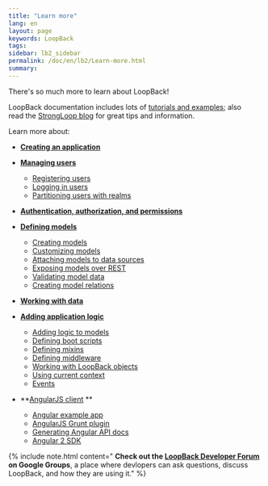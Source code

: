 ```yaml
---
title: "Learn more"
lang: en
layout: page
keywords: LoopBack
tags:
sidebar: lb2_sidebar
permalink: /doc/en/lb2/Learn-more.html
summary:
---
```


There's so much more to learn about LoopBack!  

LoopBack documentation includes lots of [tutorials and examples](/doc/{{page.lang}}/lb2/Tutorials-and-examples); also read the [StrongLoop blog](http://strongloop.com/strongblog/) for great tips and information.


Learn more about:

*   **[Creating an application](/doc/{{page.lang}}/lb2/Creating-an-application)**
*   **[Managing users](/doc/{{page.lang}}/lb2/Managing-users)**
    *   [Registering users](/doc/{{page.lang}}/lb2/Registering-users)
    *   [Logging in users](/doc/{{page.lang}}/lb2/Logging-in-users)
    *   [Partitioning users with realms](/doc/{{page.lang}}/lb2/Partitioning-users-with-realms)
*   **[Authentication, authorization, and permissions](/doc/{{page.lang}}/lb2/Authentication-authorization-and-permissions.html)**
*   **[Defining models](/doc/{{page.lang}}/lb2/Defining-models)**
    *   [Creating models](/doc/{{page.lang}}/lb2/Creating-models)
    *   [Customizing models](/doc/{{page.lang}}/lb2/Customizing-models)
    *   [Attaching models to data sources](/doc/{{page.lang}}/lb2/Attaching-models-to-data-sources)
    *   [Exposing models over REST](/doc/{{page.lang}}/lb2/Exposing-models-over-REST)
    *   [Validating model data](/doc/{{page.lang}}/lb2/Validating-model-data)
    *   [Creating model relations](/doc/{{page.lang}}/lb2/Creating-model-relations)
*   **[Working with data](/doc/{{page.lang}}/lb2/Working-with-data)**
*   **[Adding application logic](/doc/{{page.lang}}/lb2/Adding-application-logic)**
    *   [Adding logic to models](/doc/{{page.lang}}/lb2/Adding-logic-to-models)
    *   [Defining boot scripts](/doc/{{page.lang}}/lb2/Defining-boot-scripts)
    *   [Defining mixins](/doc/{{page.lang}}/lb2/Defining-mixins)
    *   [Defining middleware](/doc/{{page.lang}}/lb2/Defining-middleware)
    *   [Working with LoopBack objects](/doc/{{page.lang}}/lb2/Working-with-LoopBack-objects)
    *   [Using current context](/doc/{{page.lang}}/lb2/Using-current-context)
    *   [Events](/doc/{{page.lang}}/lb2/Events)

*   **[AngularJS client](/doc/{{page.lang}}/lb2/Create-AngularJS-client.html) **
    *   [Angular example app](/doc/{{page.lang}}/lb2/Angular-example-app)
    *   [AngularJS Grunt plugin](/doc/{{page.lang}}/lb2/AngularJS-Grunt-plugin)
    *   [Generating Angular API docs](/doc/{{page.lang}}/lb2/Generating-Angular-API-docs)
    *   [Angular 2 SDK](/doc/{{page.lang}}/lb2/Angular-2-SDK)

{% include note.html content="
**Check out the [LoopBack Developer Forum](https://groups.google.com/forum/#!forum/loopbackjs) on Google Groups**, a place where devlopers can ask questions, discuss LoopBack, and how they are using it." %}
